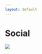 ```yaml
---
layout: default
---
```


# Social



<html>
<body>

<p>
<a href="https://steamcommunity.com/id/18345212451234512345">
<img src="steam.jpg"/>
</a>
</p>

</body>
</html>
